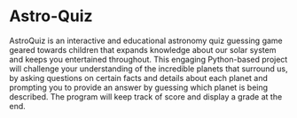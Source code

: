 # Astro-Quiz
AstroQuiz is an interactive and educational astronomy quiz guessing game geared towards children that expands knowledge about our solar system and keeps you entertained throughout. This engaging Python-based project will challenge your understanding of the incredible planets that surround us, by asking questions on certain facts and details about each planet and prompting you to provide an answer by guessing which planet is being described. The program will keep track of score and display a grade at the end.
